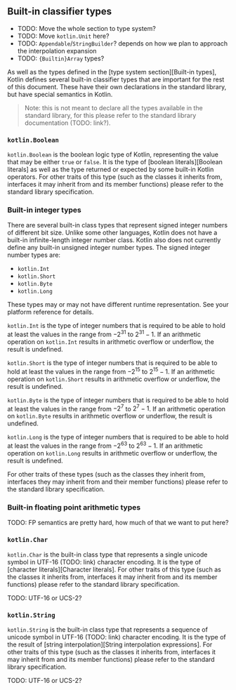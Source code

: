 ## Built-in classifier types

- TODO: Move the whole section to type system?
- TODO: Move `kotlin.Unit` here?
- TODO: `Appendable`/`StringBuilder`? depends on how we plan to approach the interpolation expansion
- TODO: `{Builtin}Array` types?

As well as the types defined in the [type system section][Built-in types], Kotlin defines several built-in classifier types that are important for the rest of this document. These have their own declarations in the standard library, but have special semantics in Kotlin.

> Note: this is not meant to declare all the types available in the standard library, for this please refer to the standard library documentation (TODO: link?).

### `kotlin.Boolean`

`kotlin.Boolean` is the boolean logic type of Kotlin, representing the value that may be either `true` or `false`. It is the type of [boolean literals][Boolean literals] as well as the type returned or expected by some built-in Kotlin operators. For other traits of this type (such as the classes it inherits from, interfaces it may inherit from and its member functions) please refer to the standard library specification.

### Built-in integer types

There are several built-in class types that represent signed integer numbers of different bit size. Unlike some other languages, Kotlin does not have a built-in infinite-length integer number class. Kotlin also does not currently define any built-in unsigned integer number types. The signed integer number types are:

* `kotlin.Int`
* `kotlin.Short`
* `kotlin.Byte`
* `kotlin.Long`

These types may or may not have different runtime representation. See your platform reference for details.

`kotlin.Int` is the type of integer numbers that is required to be able to hold at least the values in the range from $-2^31$ to $2^31 - 1$. If an arithmetic operation on `kotlin.Int` results in arithmetic overflow or underflow, the result is undefined.

`kotlin.Short` is the type of integer numbers that is required to be able to hold at least the values in the range from $-2^15$ to $2^15 - 1$. If an arithmetic operation on `kotlin.Short` results in arithmetic overflow or underflow, the result is undefined.

`kotlin.Byte` is the type of integer numbers that is required to be able to hold at least the values in the range from $-2^7$ to $2^7 - 1$. If an arithmetic operation on `kotlin.Byte` results in arithmetic overflow or underflow, the result is undefined.

`kotlin.Long` is the type of integer numbers that is required to be able to hold at least the values in the range from $-2^63$ to $2^63 - 1$. If an arithmetic operation on `kotlin.Long` results in arithmetic overflow or underflow, the result is undefined.

For other traits of these types (such as the classes they inherit from, interfaces they may inherit from and their member functions) please refer to the standard library specification.

### Built-in floating point arithmetic types

TODO: FP semantics are pretty hard, how much of that we want to put here?

### `kotlin.Char`

`kotlin.Char` is the built-in class type that represents a single unicode symbol in UTF-16 (TODO: link) character encoding. It is the type of [character literals][Character literals]. For other traits of this type (such as the classes it inherits from, interfaces it may inherit from and its member functions) please refer to the standard library specification.

TODO: UTF-16 or UCS-2?

### `kotlin.String`

`kotlin.String` is the built-in class type that represents a sequence of unicode symbol in UTF-16 (TODO: link) character encoding. It is the type of the result of [string interpolation][String interpolation expressions]. For other traits of this type (such as the classes it inherits from, interfaces it may inherit from and its member functions) please refer to the standard library specification.

TODO: UTF-16 or UCS-2?
